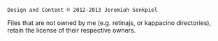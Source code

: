 `Design and Content © 2012-2013 Jeremiah Senkpiel`

Files that are not owned by me (e.g. retinajs, or kappacino directories), retain the license of their respective owners.